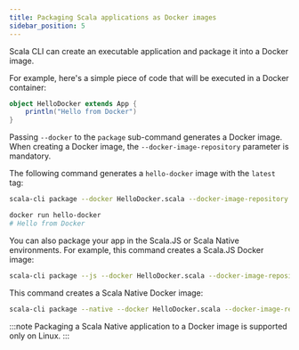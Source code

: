 ```yaml
---
title: Packaging Scala applications as Docker images
sidebar_position: 5
---
```


Scala CLI can create an executable application and package it into a Docker image.

For example, here's a simple piece of code that will be executed in a Docker container:

```scala title=HelloDocker.scala
object HelloDocker extends App {
    println("Hello from Docker")
}
```

Passing `--docker` to the `package` sub-command generates a Docker image. When creating a Docker image, the `--docker-image-repository` parameter is mandatory.

The following command generates a `hello-docker` image with the `latest` tag:

```bash
scala-cli package --docker HelloDocker.scala --docker-image-repository hello-docker
```

<!-- Expected:
Started building docker image with your application, it would take some time
Built docker image, run it with
  docker run hello-docker:latest
-->

```bash
docker run hello-docker
# Hello from Docker
```

<!-- Expected:
Hello from Docker
-->

You can also package your app in the Scala.JS or Scala Native environments.
For example, this command creates a Scala.JS Docker image:

```bash
scala-cli package --js --docker HelloDocker.scala --docker-image-repository hello-docker
```
<!-- Expected:
Started building docker image with your application, it would take some time
Built docker image, run it with
  docker run hello-docker:latest
-->

This command creates a Scala Native Docker image:

```bash ignore
scala-cli package --native --docker HelloDocker.scala --docker-image-repository hello-docker
```

:::note
Packaging a Scala Native application to a Docker image is supported only on Linux.
:::



